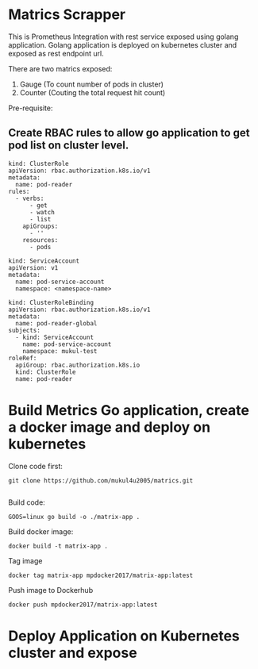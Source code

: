 # Matrics Scrapper

This is Prometheus Integration with rest service exposed using golang application. Golang application is deployed on kubernetes cluster and exposed as rest endpoint url.

There are two matrics exposed:

1) Gauge (To count number of pods in cluster)
2) Counter (Couting the total request hit count)

Pre-requisite:

## Create RBAC rules to allow go application to get pod list on cluster level.


```
kind: ClusterRole
apiVersion: rbac.authorization.k8s.io/v1
metadata:
  name: pod-reader
rules:
  - verbs:
      - get
      - watch
      - list
    apiGroups:
      - ''
    resources:
      - pods

```

```
kind: ServiceAccount
apiVersion: v1
metadata:
  name: pod-service-account
  namespace: <namespace-name>

```

```
kind: ClusterRoleBinding
apiVersion: rbac.authorization.k8s.io/v1
metadata:
  name: pod-reader-global
subjects:
  - kind: ServiceAccount
    name: pod-service-account
    namespace: mukul-test
roleRef:
  apiGroup: rbac.authorization.k8s.io
  kind: ClusterRole
  name: pod-reader

```

# Build Metrics Go application, create a docker image and deploy on kubernetes

Clone code first:

```
git clone https://github.com/mukul4u2005/matrics.git
 
```

Build code:

```
GOOS=linux go build -o ./matrix-app .
```

Build docker image:

```
docker build -t matrix-app .
```
Tag image

```
docker tag matrix-app mpdocker2017/matrix-app:latest
```
Push image to Dockerhub 

```
docker push mpdocker2017/matrix-app:latest   
```

# Deploy Application on Kubernetes cluster and expose

